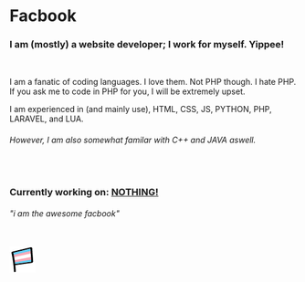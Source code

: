 <html>
  <body>
    <h1>Facbook</h1>
    <h3>I am (mostly) a website developer; I work for myself. Yippee!</h3>
    <br>
    <p>I am a fanatic of coding languages. I love them. Not PHP though. I hate PHP. If you ask me to code in PHP for you, I will be extremely upset.</p>
    <p>I am experienced in (and mainly use), HTML, CSS, JS, PYTHON, PHP, LARAVEL, and LUA.</p>
    <h6>However, I am also somewhat familar with C++ and JAVA aswell.</h6>
    <br>
    <h3>Currently working on: <a href="#" title="">NOTHING!</a></h3>
     <h6><i>"i am the awesome facbook"</i></h6>
    <br>
    <img src="transgenderflag.png" title="Transgender Flag [I am trans :D]">
  </body>
</html>
